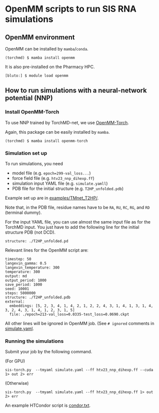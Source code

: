 # OpenMM scripts to run SIS RNA simulations

## OpenMM environment

OpenMM can be installed by `mamba`/`conda`.

```
(torchmd) $ mamba install openmm
```

It is also pre-installed on the Pharmacy HPC.

```
[bluto:] $ module load openmm
```

## How to run simulations with a neural-network potential (NNP)

### Install OpenMM-Torch

To use NNP trained by TorchMD-net, we use [OpenMM-Torch](https://github.com/openmm/openmm-torch).

Again, this package can be easily installed by `mamba`.

```
(torchmd) $ mamba install openmm-torch
```

### Simulation set up

To run simulations, you need
- model file (e.g. `epoch=299-val_loss...`)
- force field file (e.g. `htv23_nnp_dihexp.ff`)
- simulation input YAML file (e.g. `simulate.yamll`)
- PDB file for the initial structure (e.g. `T2HP_unfolded.pdb`)

Example set up are in [examples/TMnet_T2HP/](https://github.com/Hori-Lab/sismm/tree/main/examples/TMnet_T2HP).

Note that, in the PDB file, residue names have to be `RA`, `RU`, `RC`, `RG`, and `RD` (terminal dummy).

For the input YAML file, you can use almost the same input file as for the TorchMD input. You just have to add the following line for the initial structure PDB (not DCD).

```
structure: ./T2HP_unfolded.pd
```

Relevant lines for the OpenMM script are:

```
timestep: 50
langevin_gamma: 0.5
langevin_temperature: 300
temperature: 300
output: md
output_period: 1000
save_period: 1000
seed: 10001
steps: 5000000
structure: ./T2HP_unfolded.pdb
external:
  embeddings: [5, 2, 3, 4, 1, 4, 2, 1, 2, 2, 4, 3, 1, 4, 1, 3, 1, 4, 3, 2, 4, 3, 1, 4, 1, 2, 3, 1, 5]
  file: ./epoch=213-val_loss=0.0335-test_loss=0.0690.ckpt
```

All other lines will be ignored in OpenMM job. (See `# ignored` comments in [simulate.yaml](https://github.com/Hori-Lab/sismm/tree/main/examples/TMnet_T2HP/simulate.yaml).

### Running the simulations

Submit your job by the following command.

(For GPU)

```
sis-torch.py  --tmyaml simulate.yaml --ff htv23_nnp_dihexp.ff --cuda 1> out 2> err
```

(Otherwise)

```
sis-torch.py  --tmyaml simulate.yaml --ff htv23_nnp_dihexp.ff 1> out 2> err
```

An example HTCondor script is [condor.txt](https://github.com/Hori-Lab/sismm/tree/main/examples/TMnet_T2HP/condor.txt).
